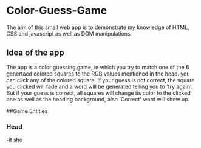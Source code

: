 # Color-Guess-Game

The aim of this small web app is to demonstrate my knowledge of HTML, CSS and javascript as well as DOM manipulations.

## Idea of the app

The app is a color guessing game, in which you try to match one of the 6 genertaed colored squares to the RGB values mentioned in the head. you can click any of the colored square. If your guess is not correct, the square you clicked will fade and a word will be generated telling you to 'try again'. But if your guess is correct, all squares will change its color to the clicked one as well as the heading background, also 'Correct' word will show up. 

##Game Entities 

### Head
-it sho
